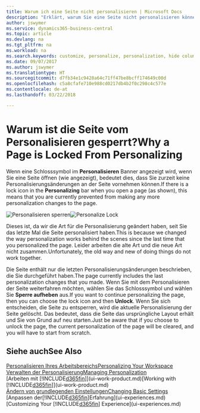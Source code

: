 ```yaml
---
title: Warum ich eine Seite nicht personalisieren | Microsoft Docs
description: "Erklärt, warum Sie eine Seite nicht personalisieren können und was Sie tun können, um sie zu entsperren, sodass Sie sie anpassen können."
author: jswymer
ms.service: dynamics365-business-central
ms.topic: article
ms.devlang: na
ms.tgt_pltfrm: na
ms.workload: na
ms.search.keywords: customize, personalize, personalization, hide columns, remove fields, move fields
ms.date: 09/07/2017
ms.author: jswymer
ms.translationtype: HT
ms.sourcegitcommit: d7fb34e1c9428a64c71ff47be8bcff174649c00d
ms.openlocfilehash: c5a8cfafe710e988cd0217db4b2f0c298c4c577e
ms.contentlocale: de-at
ms.lasthandoff: 03/22/2018

---
```

# <a name="why-a-page-is-locked-from-personalizing"></a><span data-ttu-id="f317e-103">Warum ist die Seite vom Personalisieren gesperrt?</span><span class="sxs-lookup"><span data-stu-id="f317e-103">Why a Page is Locked From Personalizing</span></span>
<span data-ttu-id="f317e-104">Wenn eine Schlosssymbol im **Personalisieren** Banner angezeigt wird, wenn Sie eine Seite öffnen (wie angezeigt), bedeutet dies, dass Sie zurzeit keine Personalisierungsänderungen an der Seite vornehmen können.</span><span class="sxs-lookup"><span data-stu-id="f317e-104">If there is a lock icon in the **Personalizing** bar when you open a page (as shown), this means that you are currently prevented from making any more personalization changes to the page.</span></span>

<span data-ttu-id="f317e-105">![Personalisieren sperren](media/personalization-locked.png "Personalisieren sperren")</span><span class="sxs-lookup"><span data-stu-id="f317e-105">![Personalize Lock](media/personalization-locked.png "Personalize lock")</span></span>

<span data-ttu-id="f317e-106">Dieses ist, da wir die Art für die Personalisierung geändert haben, seit Sie das letzte Mal die Seite personalisiert haben.</span><span class="sxs-lookup"><span data-stu-id="f317e-106">This is because we changed the way personalization works behind the scenes since the last time that you personalized the page.</span></span> <span data-ttu-id="f317e-107">Leider arbeiten die alte Art und die neue Art nicht zusammen.</span><span class="sxs-lookup"><span data-stu-id="f317e-107">Unfortunately, the old way and new of doing things do not work together.</span></span>

<span data-ttu-id="f317e-108">Die Seite enthält nur die letzten Personalisierungsänderungen beschrieben, die Sie durchgeführt haben.</span><span class="sxs-lookup"><span data-stu-id="f317e-108">The page currently includes the last personalization changes that you made.</span></span> <span data-ttu-id="f317e-109">Wenn Sie mit dem Personalisieren der Seite weiterfahren möchten, wählen Sie das Schlosssymbol und wählen Sie **Sperre aufheben** aus.</span><span class="sxs-lookup"><span data-stu-id="f317e-109">If you want to continue personalizing the page, then you can choose the lock icon and then **Unlock**.</span></span> <span data-ttu-id="f317e-110">Wenn Sie sich entscheiden, die Seite zu entsperren, wird die aktuelle Personalisierung der Seite  gelöscht. Das bedeutet, dass die Seite das ursprüngliche Layout erhält und Sie von Grund auf neu starten.</span><span class="sxs-lookup"><span data-stu-id="f317e-110">Just be aware that if you choose to unlock the page, the current personalization of the page will be cleared, and you will have to start from scratch.</span></span>


## <a name="see-also"></a><span data-ttu-id="f317e-111">Siehe auch</span><span class="sxs-lookup"><span data-stu-id="f317e-111">See Also</span></span>
[<span data-ttu-id="f317e-112">Personalisieren Ihres Arbeitsbereichs</span><span class="sxs-lookup"><span data-stu-id="f317e-112">Personalizing Your Workspace</span></span>](ui-personalization-manage.md)  
[<span data-ttu-id="f317e-113">Verwalten der Personalisierung</span><span class="sxs-lookup"><span data-stu-id="f317e-113">Managing Personalization</span></span>](ui-personalization-manage.md)  
<span data-ttu-id="f317e-114">[Arbeiten mit [!INCLUDE[d365fin](includes/d365fin_md.md)]](ui-work-product.md)</span><span class="sxs-lookup"><span data-stu-id="f317e-114">[Working with [!INCLUDE[d365fin](includes/d365fin_md.md)]](ui-work-product.md)</span></span>  
[<span data-ttu-id="f317e-115">Ändern von grundlegenden Einstellungen</span><span class="sxs-lookup"><span data-stu-id="f317e-115">Changing Basic Settings</span></span>](ui-change-basic-settings.md)  
<span data-ttu-id="f317e-116">[Anpassen der[!INCLUDE[d365fin](includes/d365fin_md.md)]Erfahrung](ui-experiences.md)</span><span class="sxs-lookup"><span data-stu-id="f317e-116">[Customizing Your [!INCLUDE[d365fin](includes/d365fin_md.md)] Experience](ui-experiences.md)</span></span>  

